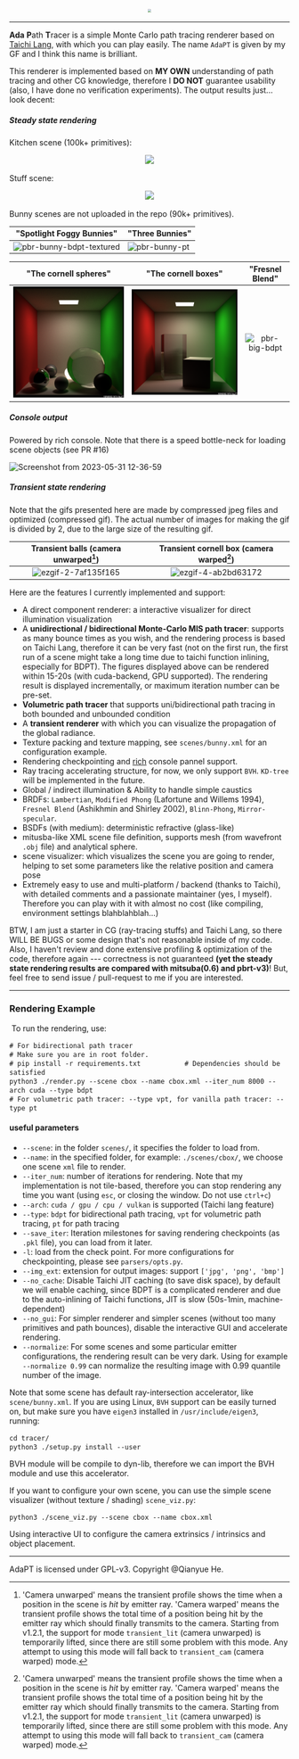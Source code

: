 <p align="center"><img src="https://user-images.githubusercontent.com/46109954/231167203-dc5d7efa-85b7-4d04-b00f-2984051bed17.png" style="zoom: 40%;" /></p>

---

**Ada** **P**ath **T**racer is a simple Monte Carlo path tracing renderer based on [Taichi Lang](https://www.taichi-lang.org/), with which you can play easily. The name `AdaPT` is given by my GF and I think this name is brilliant. 

This renderer is implemented based on **MY OWN** understanding of path tracing and other CG knowledge, therefore I **DO NOT** guarantee usability (also, I have done no verification experiments). The output results just... look decent:

##### Steady state rendering

Kitchen scene (100k+ primitives):

<p align="center"><img src="https://github.com/Enigmatisms/AdaPT/assets/46109954/4c891d25-70ce-4239-9c48-ddf72c72ad4d"/></p>

Stuff scene:

<p align="center"><img src="https://github.com/Enigmatisms/AdaPT/assets/46109954/d91b93e4-3084-419d-a310-a5dbb11d77ea"/></p>

Bunny scenes are not uploaded in the repo (90k+ primitives).

| "Spotlight Foggy Bunnies" | "Three Bunnies" |
| ------------------------- | --------------- |
|  ![pbr-bunny-bdpt-textured](https://github.com/Enigmatisms/AdaPT/assets/46109954/07f0b226-f94b-4862-8c8e-a9511b5eceeb)            |      ![pbr-bunny-pt](https://github.com/Enigmatisms/AdaPT/assets/46109954/6caee802-8933-4c96-8ca4-281065fe5cfe)           |

|         "The cornell spheres"          |         "The cornell boxes"         | "Fresnel Blend" |
| :------------------------------------: | :---------------------------------: | :------------------------------------: |
| ![](./assets/adapt-cornell-sphere.png) | ![](./assets/adapt-cornell-box.png) | ![pbr-big-bdpt](https://user-images.githubusercontent.com/126778364/225679926-f75aab9f-0f47-4f45-ab4a-3ea7eaf34055.png)|


##### Console output

Powered by rich console. Note that there is a speed bottle-neck for loading scene objects (see PR #16)

![Screenshot from 2023-05-31 12-36-59](https://github.com/Enigmatisms/AdaPT/assets/46109954/963448af-da1b-422d-bcf7-e44aa4808973)



##### Transient state rendering

Note that the gifs presented here are made by compressed jpeg files and optimized (compressed gif). The actual number of images for making the gif is divided by 2, due to the large size of the resulting gif.

|         Transient balls (camera unwarped[^foot])          |         Transient cornell box (camera warped[^foot])         |
| :------------------------------------: | :---------------------------------: |
| ![ezgif-2-7af135f165](https://user-images.githubusercontent.com/126778364/226910459-ee6a3dbd-ad12-480d-a257-8dac1d038842.gif)|![ezgif-4-ab2bd63172](https://user-images.githubusercontent.com/126778364/226910971-3764eb68-9e29-41bd-894d-4a27e9dc49d7.gif)|

[^foot]: 'Camera unwarped' means the transient profile shows the time when a position in the scene is *hit* by emitter ray. 'Camera warped' means the transient profile shows the total time of a position being hit by the emitter ray which should finally transmits to the camera. Starting from v1.2.1, the support for mode `transient_lit` (camera unwarped) is temporarily lifted, since there are still some problem with this mode. Any attempt to using this mode will fall back to `transient_cam` (camera warped) mode.

Here are the features I currently implemented and support:

- A direct component renderer: a interactive visualizer for direct illumination visualization
- A **unidirectional / bidirectional Monte-Carlo MIS path tracer**: supports as many bounce times as you wish, and the rendering process is based on Taichi Lang, therefore it can be very fast (not on the first run, the first run of a scene might take a long time due to taichi function inlining, especially for BDPT). The figures displayed above can be rendered within 15-20s (with cuda-backend, GPU supported). The rendering result is displayed incrementally, or maximum iteration number can be pre-set.
- **Volumetric path tracer** that supports uni/bidirectional path tracing in both bounded and unbounded condition
- A **transient renderer** with which you can visualize the propagation of the global radiance.
- Texture packing and texture mapping, see `scenes/bunny.xml` for an configuration example.
- Rendering checkpointing and [rich](https://github.com/Textualize/rich) console pannel support. 
- Ray tracing accelerating structure, for now, we only support `BVH`. `KD-tree` will be implemented in the future.
- Global / indirect illumination & Ability to handle simple caustics
- BRDFs: `Lambertian`, `Modified Phong` (Lafortune and Willems 1994), `Fresnel Blend` (Ashikhmin and Shirley 2002), `Blinn-Phong`, `Mirror-specular`.
- BSDFs (with medium): deterministic refractive (glass-like)
- mitusba-like XML scene file definition, supports mesh (from wavefront `.obj` file) and analytical sphere.
- scene visualizer: which visualizes the scene you are going to render, helping to set some parameters like the relative position and camera pose
- Extremely easy to use and multi-platform / backend (thanks to Taichi), with detailed comments and a passionate maintainer (yes, I myself). Therefore you can play with it with almost no cost (like compiling, environment settings blahblahblah...)

BTW, I am just a starter in CG (ray-tracing stuffs) and Taichi Lang, so there WILL BE BUGS or some design that's not reasonable inside of my code. Also, I haven't review and done extensive profiling & optimization of the code, therefore again --- correctness is not guaranteed **(yet the steady state rendering results are compared with mitsuba(0.6) and pbrt-v3)**! But, feel free to send issue / pull-request to me if you are interested.

---

### Rendering Example

​		To run the rendering, use:

```shell
# For bidirectional path tracer
# Make sure you are in root folder.
# pip install -r requirements.txt			# Dependencies should be satisfied
python3 ./render.py --scene cbox --name cbox.xml --iter_num 8000 --arch cuda --type bdpt
# For volumetric path tracer: --type vpt, for vanilla path tracer: --type pt
```

#### useful parameters

- `--scene`: in the folder `scenes/`, it specifies the folder to load from.
- `--name`: in the specified folder, for example: `./scenes/cbox/`, we choose one scene `xml` file to render.
- `--iter_num`: number of iterations for rendering. Note that my implementation is not tile-based, therefore you can stop rendering any time you want (using `esc`, or closing the window. Do not use `ctrl+c`)
- `--arch`: `cuda / gpu / cpu / vulkan`  is supported (Taichi lang feature)
- `--type`: `bdpt` for bidirectional path tracing, `vpt` for volumetric path tracing, `pt` for path tracing
- `--save_iter`: Iteration milestones for saving rendering checkpoints (as `.pkl` file), you can load from it later.
- `-l`: load from the check point. For more configurations for checkpointing, please see `parsers/opts.py`.
- `--img_ext`: extension for output images: support `['jpg', 'png', 'bmp']`
- `--no_cache`: Disable Taichi JIT caching (to save disk space), by default we will enable caching, since BDPT is a complicated renderer and due to the auto-inlining of Taichi functions, JIT is slow (50s-1min, machine-dependent)
- `--no_gui`: For simpler renderer and simpler scenes (without too many primitives and path bounces), disable the interactive GUI and accelerate rendering.
- `--normalize`: For some scenes and some particular emitter configurations, the rendering result can be very dark. Using for example `--normalize 0.99` can normalize the resulting image with 0.99 quantile number of the image.

Note that some scene has default ray-intersection accelerator, like `scene/bunny.xml`. If you are using Linux, `BVH` support can be easily turned on, but make sure you have `eigen3` installed in `/usr/include/eigen3`, running:

```shell
cd tracer/
python3 ./setup.py install --user
```

BVH module will be compile to dyn-lib, therefore we can import the BVH module and use this accelerator.

If you want to configure your own scene, you can use the simple scene visualizer (without texture / shading) `scene_viz.py`:

```shell
python3 ./scene_viz.py --scene cbox --name cbox.xml
```

Using interactive UI to configure the camera extrinsics / intrinsics and object placement. 

---

AdaPT is licensed under GPL-v3. Copyright @Qianyue He.
